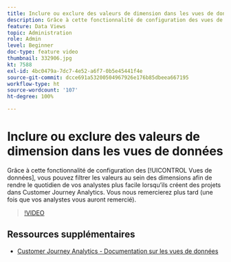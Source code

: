 ```yaml
---
title: Inclure ou exclure des valeurs de dimension dans les vues de données
description: Grâce à cette fonctionnalité de configuration des vues de données, vous pouvez filtrer les valeurs au sein des dimensions afin de rendre le quotidien de vos analystes plus facile lorsqu’ils créent des projets dans Customer Journey Analytics. Vous nous remercierez plus tard (une fois que vos analystes vous auront remercié).
feature: Data Views
topic: Administration
role: Admin
level: Beginner
doc-type: feature video
thumbnail: 332906.jpg
kt: 7588
exl-id: 4bc0479a-7dc7-4e52-a6f7-0b5e45441f4e
source-git-commit: dcce691a53200504967926e176b85dbeea667195
workflow-type: ht
source-wordcount: '107'
ht-degree: 100%

---
```


# Inclure ou exclure des valeurs de dimension dans les vues de données

Grâce à cette fonctionnalité de configuration des [!UICONTROL Vues de données], vous pouvez filtrer les valeurs au sein des dimensions afin de rendre le quotidien de vos analystes plus facile lorsqu’ils créent des projets dans Customer Journey Analytics. Vous nous remercierez plus tard (une fois que vos analystes vous auront remercié).

>[!VIDEO](https://video.tv.adobe.com/v/332906/?quality=12&learn=on)

## Ressources supplémentaires

* [Customer Journey Analytics - Documentation sur les vues de données](https://experienceleague.adobe.com/docs/analytics-platform/using/cja-dataviews/create-dataview.html?lang=fr)
